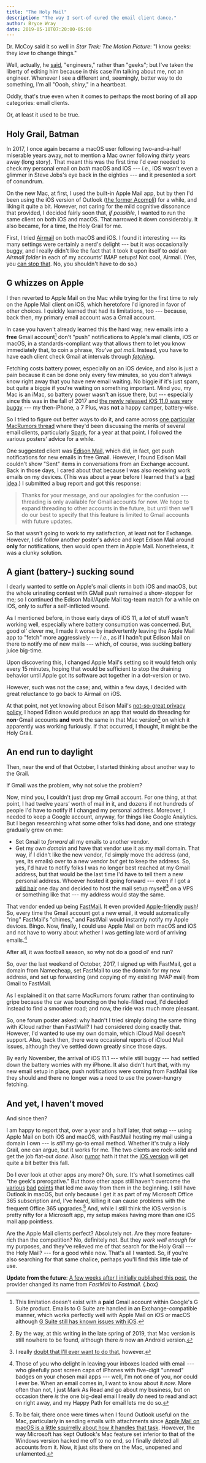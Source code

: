 ```yaml
---
title: "The Holy Mail"
description: "The way I sort-of cured the email client dance."
author: Bryce Wray
date: 2019-05-10T07:20:00-05:00
---
```


Dr. McCoy said it so well in *Star Trek: The Motion Picture*: "I know geeks: they *love* to change things."

Well, actually, he [said](https://www.imdb.com/title/tt0079945/quotes?item=qt0252540), "engineers," rather than "geeks"; but I've taken the liberty of editing him because in this case I'm talking about me, not an engineer. Whenever I see a different and, seemingly, better way to do something, I'm all "Oooh, *shiny*," in a heartbeat.

Oddly, that's true even when it comes to perhaps the most boring of all app categories: email clients.

Or, at least it used to be true.

## Holy Grail, Batman

In 2017, I once again became a macOS user following two-and-a-half miserable years away, not to mention a Mac owner following *thirty* years away (long story). That meant this was the first time I'd ever needed to check my personal email on *both* macOS and iOS --- *i.e.*, iOS wasn't even a glimmer in Steve Jobs's eye back in the eighties --- and it presented a sort of conundrum.

On the new Mac, at first, I used the built-in Apple Mail app, but by then I'd been using the iOS version of Outlook ([the former Acompli](https://www.theverge.com/2015/1/29/7936081/microsoft-outlook-app-ios-android-features)) for a while, and liking it quite a bit. However, not caring for the mild cognitive dissonance that provided, I decided fairly soon that, *if possible*, I wanted to run the same client on both iOS and macOS. That narrowed it down considerably. It also became, for a time, the Holy Grail for me.

First, I tried [Airmail](https://airmailapp.com) on both macOS and iOS. I found it interesting --- its many settings were certainly a nerd's delight --- but it was occasionally buggy, and I really didn't like the fact that it took it upon itself to *add an Airmail folder* in each of my accounts’ IMAP setups! Not cool, Airmail. (Yes, you [can stop that](http://feedback.airmailapp.com/forums/274948-airmail-mac-3-x/suggestions/17041585-i-want-to-stop-airmail-from-creating-its-own-imap). No, you shouldn't have to do so.)

## G whizzes on Apple

I then reverted to Apple Mail on the Mac while trying for the first time to rely on the Apple Mail client on iOS, which heretofore I'd ignored in favor of other choices. I quickly learned that had its limitations, too --- because, back then, my primary email account was a Gmail account.

In case you haven't already learned this the hard way, new emails into a **free** Gmail account[^freeVsGSuite] don't "push" notifications to Apple's mail clients, iOS or macOS, in a standards-compliant way that allows them to let you know immediately that, to coin a phrase, *You've got mail*. Instead, you have to have each client check Gmail at intervals through [*fetching*](https://discussions.apple.com/thread/8003824).

[^freeVsGSuite]: This limitation doesn't exist with a **paid** Gmail account within Google's G Suite product. Emails to G Suite are handled in an Exchange-compatible manner, which works perfectly well with Apple Mail on iOS or macOS although [G Suite still has known issues with iOS](https://support.google.com/a/users/answer/139635).

Fetching costs battery power, especially on an iOS device, and also is just a pain because it can be done only every few minutes, so you don't always know right away that you have new email waiting. No biggie if it's just spam, but quite a biggie if you're waiting on something important. Mind you, my Mac is an iMac, so battery power wasn't an issue there, but --- especially since this was in the fall of 2017 and [the newly released iOS 11.0 was very buggy](https://www.fastcompany.com/90143457/ios-11-sucks) --- my then-iPhone, a 7 Plus, was **not** a happy camper, battery-wise.

So I tried to figure out better ways to do it, and came across [one particular MacRumors thread](https://forums.macrumors.com/threads/spark-the-best-update-a-good-email-client-for-both-macos-ios.2013631/) where they'd been discussing the merits of several email clients, particularly [Spark](https://sparkmailapp.com), for a year at that point. I followed the various posters’ advice for a while.

One suggested client was [Edison Mail](https://mail.edison.tech/), which did, in fact, get push notifications for new emails in free Gmail. However, I found Edison Mail couldn't show "Sent" items in conversations from an Exchange account. Back in those days, I cared about that because I was also receiving work emails on my devices. (This was about a year before I learned that's a [bad](https://blog.cdemi.io/never-accept-an-mdm-policy-on-your-personal-phone/) [idea](https://www.m3networks.com/never-use-personal-devices-connect-company-data/).) I submitted a bug report and got this response:

> Thanks for your message, and our apologies for the confusion --- threading is only available for Gmail accounts for now. We hope to expand threading to other accounts in the future, but until then we'll do our best to specify that this feature is limited to Gmail accounts with future updates.

So that wasn't going to work to my satisfaction, at least not for Exchange. However, I did follow another poster's advice and kept Edison Mail around **only** for notifications, then would open them in Apple Mail. Nonetheless, it was a clunky solution.

## A giant <span style="white-space: nowrap;">(battery-)</span> sucking sound

I dearly wanted to settle on Apple's mail clients in both iOS and macOS, but the whole urinating contest with GMail push remained a show-stopper for me; so I continued the Edison Mail/Apple Mail tag-team match for a while on iOS, only to suffer a self-inflicted wound.

As I mentioned before, in those early days of iOS 11, a *lot* of stuff wasn't working well, especially where battery consumption was concerned. But, good ol’ clever me, I made it worse by inadvertently leaving the Apple Mail app to "fetch" more aggressively --- *i.e.*, as if I hadn't put Edison Mail on there to notify me of new mails --- which, of course, was sucking battery juice big-time.

Upon discovering this, I changed Apple Mail's setting so it would fetch only every 15 minutes, hoping that would be sufficient to stop the draining behavior until Apple got its software act together in a dot-version or two.

However, such was not the case; and, within a few days, I decided with great reluctance to go back to Airmail on iOS.

At that point, not yet knowing about Edison Mail's [not-so-great privacy policy](https://www.macrumors.com/2018/07/02/third-party-email-apps-reading-user-emails/), I hoped Edison would produce an app that would do threading for **non**-Gmail accounts **and** work the same in that Mac version[^Edison_on_Mac] on which it apparently was working furiously. If that occurred, I thought, it might be the Holy Grail.

[^Edison_on_Mac]:By the way, at this writing in the late spring of 2019, that Mac version is still nowhere to be found, although there *is* now an Android version.

## An end run to daylight

Then, near the end of that October, I started thinking about another way to the Grail.

If Gmail was the problem, why not solve the problem?

Now, mind you, I couldn't just drop my Gmail account. For one thing, at that point, I had twelve years’ worth of mail in it, and dozens if not hundreds of people I'd have to notify if I changed my personal address. Moreover, I needed to keep a Google account, anyway, for things like Google Analytics. But I began researching what some other folks had done, and one strategy gradually grew on me:

- Set Gmail to *forward* all my emails to another vendor.
- Get my *own domain* and have that vendor use it as my mail domain. That way, if I didn't like the new vendor, I'd simply move the address (and, yes, its emails) over to a new vendor *but* get to keep the address. So, yes, I'd have to notify folks I was no longer best reached at my Gmail address, but that would be the last time I'd have to tell them a new personal address. Whoever hosted it going forward --- even if I got a [wild hair](https://www.waywordradio.org/wild-hair/) one day and decided to host the mail setup myself[^hostOwnMail] on a VPS or something like that --- my address would stay the same.

[^hostOwnMail]: I really [doubt that I'll ever want to do that](https://www.digitalocean.com/community/tutorials/why-you-may-not-want-to-run-your-own-mail-server), however.

That vendor ended up being [FastMail](https://fastmail.com). It even provided [Apple-friendly](https://blog.fastmail.com/2015/07/17/push-email-now-available-in-ios-mail/) [push](https://blog.fastmail.com/2016/12/21/what-we-talk-about-when-we-talk-about-push/)! So, every time the Gmail account got a new email, it would automatically "ring" FastMail's "chimes," and FastMail would instantly notify my Apple devices. Bingo. Now, finally, I could use Apple Mail on both macOS and iOS and not have to worry about whether I was getting late word of arriving emails.[^timing]

[^timing]: Those of you who delight in leaving your inboxes loaded with email --- who gleefully post screen caps of iPhones with five-digit "unread" badges on your chosen mail apps --- well, I'm not one of you, nor could I ever be. When an email comes in, I want to know about it *now*. More often than not, I just Mark As Read and go about my business, but on occasion there *is* the one big-deal email I really *do* need to read and act on right away, and my Happy Path for email lets me do so.

After all, it was football season, so why not do a good ol’ end run?

So, over the last weekend of October, 2017, I signed up with FastMail, got a domain from Namecheap, set FastMail to use the domain for my new address, and set up forwarding (and copying of my existing IMAP mail) from Gmail to FastMail.

As I explained it on that same MacRumors forum: rather than continuing to gripe because the car was bouncing on the hole-filled road, I'd decided instead to find a smoother road; and now, the ride was much more pleasant.

So, one forum poster asked: why hadn't I tried simply doing the same thing with iCloud rather than FastMail? I had considered doing exactly that. However, I'd wanted to use my own domain, which iCloud Mail doesn't support. Also, back then, there were occasional reports of iCloud Mail issues, although they've settled down greatly since those days.

By early November, the arrival of iOS 11.1 --- while still buggy --- had settled down the battery worries with my iPhone. It also didn't hurt that, with my new email setup in place, push notifications were coming from FastMail like they should and there no longer was a need to use the power-hungry fetching.

## And yet, I haven't moved

And since then?

I am happy to report that, over a year and a half later, that setup --- using Apple Mail on both iOS and macOS, with FastMail hosting my mail using a domain I own --- is *still* my go-to email method. Whether it's truly a Holy Grail, one can argue, but it works for me. The two clients are rock-solid and get the job flat-out *done*. Also: [rumor](https://www.bloomberg.com/news/articles/2019-05-06/apple-wwdc-2019-ios-13-macos-10-15-watchos-6-tvos-features) hath it that the [iOS version](https://9to5mac.com/2019/05/08/ios-13-features-dark-mode-more/) will get quite a bit better this fall.

Do I ever look at other apps any more? Oh, sure. It's what I sometimes call "the geek's prerogative." But those other apps still haven't overcome the [various](https://www.macobserver.com/news/email-developers-read-gmail/) [bad](https://www.cultofmac.com/571791/airmail-security-exploits/) [points](https://www.reddit.com/r/apple/comments/adazxk/psa_there_is_nothing_special_about_spark_emails/) that led me away from them in the beginning. I still have Outlook in macOS, but only because I get it as part of my Microsoft Office 365 subscription and, I've heard, killing it can cause problems with the frequent Office 365 upgrades.[^attach] And, while I still think the iOS version is pretty nifty for a Microsoft app, my setup makes having more than one iOS mail app pointless.

[^attach]: To be fair, there once were times when I found Outlook useful on the Mac, particularly in sending emails with attachments since [Apple Mail on macOS is a little squirrelly about how it handles that task](https://www.makeuseof.com/tag/apple-mail-attachments/). However, the way Microsoft has kept Outlook's Mac feature set inferior to that of the Windows version hacked me off to no end, so I finally deleted all accounts from it. Now, it just sits there on the Mac, unopened and unlamented.

Are the Apple Mail clients perfect? Absolutely not. Are they more feature-rich than the competition? No, definitely not. But they *work well enough* for my purposes, and they've relieved me of that search for the Holy Grail --- the Holy Mail? --- for a good while now. That's all I wanted. So, if you're also searching for that same chalice, perhaps you'll find this little tale of use.

**Update from the future**: [A few weeks after I initially published this post](https://fastmail.blog/company/fastmail-new-logo/), the provider changed its name from *FastMail* to *Fastmail*.
{.box}
